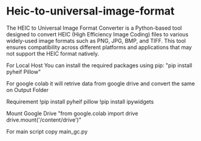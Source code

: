 # Heic-to-universal-image-format
The HEIC to Universal Image Format Converter is a Python-based tool designed to convert HEIC (High Efficiency Image Coding) files to various widely-used image formats such as PNG, JPG, BMP, and TIFF. This tool ensures compatibility across different platforms and applications that may not support the HEIC format natively.

For Local Host
You can install the required packages using pip:
"pip install pyheif Pillow"

For google colab it will retrive data from google drive and convert the same on Output Folder

Requirement
!pip install pyheif pillow
!pip install ipywidgets

Mount Google Drive
"from google.colab import drive
drive.mount('/content/drive')"

For main script copy main_gc.py
